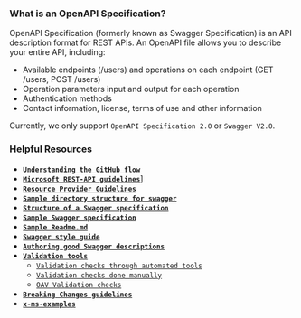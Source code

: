 ### What is an OpenAPI Specification?
OpenAPI Specification (formerly known as Swagger Specification) is an API description format for REST APIs. An OpenAPI file allows you to describe your entire API, including:
* Available endpoints (/users) and operations on each endpoint (GET /users, POST /users)
* Operation parameters input and output for each operation
* Authentication methods
* Contact information, license, terms of use and other information

Currently, we only support `OpenAPI Specification 2.0` or `Swagger V2.0`.

### Helpful Resources
* **[`Understanding the GitHub flow`](https://guides.github.com/introduction/flow/)**
* **[`Microsoft REST-API guidelines`](https://github.com/microsoft/api-guidelines/blob/vNext/Guidelines.md)**]
* **[`Resource Provider Guidelines`](https://aka.ms/rpguidelines)**
* **[`Sample directory structure for swagger`](https://github.com/Azure/azure-rest-api-specs/wiki#directory-structure)**
* **[`Structure of a Swagger specification`](https://github.com/Azure/azure-rest-api-specs/blob/master/documentation/creating-swagger.md)**
* **[`Sample Swagger specification`](https://github.com/Azure/azure-rest-api-specs/blob/master/documentation/samplefiles/Microsoft.YourServiceName/stable/YYYY-MM-DD/YourServiceName.json)**
* **[`Sample Readme.md`](https://github.com/Azure/azure-rest-api-specs/blob/master/documentation/samplefiles/samplereadme.md)**
* **[`Swagger style guide`](https://github.com/Azure/azure-rest-api-specs/blob/master/documentation/swagger-style-cheatsheet.md)**
* **[`Authoring good Swagger descriptions`](https://github.com/Azure/azure-rest-api-specs/blob/master/documentation/swagger-authoring-descriptions.md)**
* **[`Validation tools`](https://github.com/Azure/azure-rest-api-specs/blob/master/documentation/SwaggerValidationTools.md)**
   * [`Validation checks through automated tools`](https://github.com/Azure/azure-rest-api-specs/blob/master/documentation/openapi-authoring-automated-guidelines.md)
   * [`Validation checks done manually`](https://github.com/Azure/azure-rest-api-specs/blob/master/documentation/openapi-authoring-manual-guidelines.md)
   * [`OAV Validation checks`](https://github.com/Azure/azure-rest-api-specs/blob/master/documentation/Semantic-and-Model-Violations-Reference.md)
* **[`Breaking Changes guidelines`](https://aka.ms/AzBreakingChangesPolicy)**
* **[`x-ms-examples`](https://github.com/Azure/azure-rest-api-specs/blob/master/documentation/x-ms-examples.md)**
